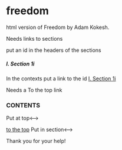# freedom
html version of Freedom by Adam Kokesh.

Needs links to sections

put an id in the headers of the sections

<h5 id="1i">I. Section 1i</h5>

In the contexts put a link to the id
<a href="#1i">I. Section 1i</a>


Needs a To the top link

<h3 id="top">CONTENTS</h3> <!--->Put at top<-->

<a href="#top">to the top</a> <!-->Put in section<-->

Thank you for your help!

